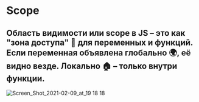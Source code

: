 # Scope
## Область видимости или scope в JS – это как "зона доступа" 🚧 для переменных и функций. Если переменная объявлена глобально 🌍, её видно везде. Локально 🏠 – только внутри функции.

![Screen_Shot_2021-02-09_at_19 18 18](https://github.com/user-attachments/assets/b7127e4d-dea8-4455-8f61-44e70b122db2)
